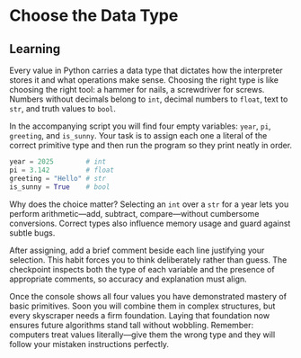 # Choose the Data Type

## Learning

Every value in Python carries a data type that dictates how the interpreter stores it and what operations make sense. Choosing the right type is like choosing the right tool: a hammer for nails, a screwdriver for screws. Numbers without decimals belong to `int`, decimal numbers to `float`, text to `str`, and truth values to `bool`.

In the accompanying script you will find four empty variables: `year`, `pi`, `greeting`, and `is_sunny`. Your task is to assign each one a literal of the correct primitive type and then run the program so they print neatly in order.

```python
year = 2025        # int
pi = 3.142         # float
greeting = "Hello" # str
is_sunny = True    # bool
```

Why does the choice matter? Selecting an `int` over a `str` for a year lets you perform arithmetic—add, subtract, compare—without cumbersome conversions. Correct types also influence memory usage and guard against subtle bugs.

After assigning, add a brief comment beside each line justifying your selection. This habit forces you to think deliberately rather than guess. The checkpoint inspects both the type of each variable and the presence of appropriate comments, so accuracy and explanation must align.

Once the console shows all four values you have demonstrated mastery of basic primitives. Soon you will combine them in complex structures, but every skyscraper needs a firm foundation. Laying that foundation now ensures future algorithms stand tall without wobbling. Remember: computers treat values literally—give them the wrong type and they will follow your mistaken instructions perfectly.
